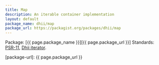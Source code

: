 ```yaml
---
title: Map
description: An iterable container implementation
layout: default
package_name: dhii/map
package_url: https://packagist.org/packages/dhii/map
---
```


Package: [{{ page.package_name }}][{{ page.package_url }}]
Standards: [PSR-11][], [Dhii iterator][].

[PSR-11]:                       https://github.com/php-fig/fig-standards/blob/master/accepted/PSR-11-container.md
[Dhii iterator]:                https://packagist.org/packages/dhii/iterator-interface
[package-url]:                  {{ page.package_url }}
